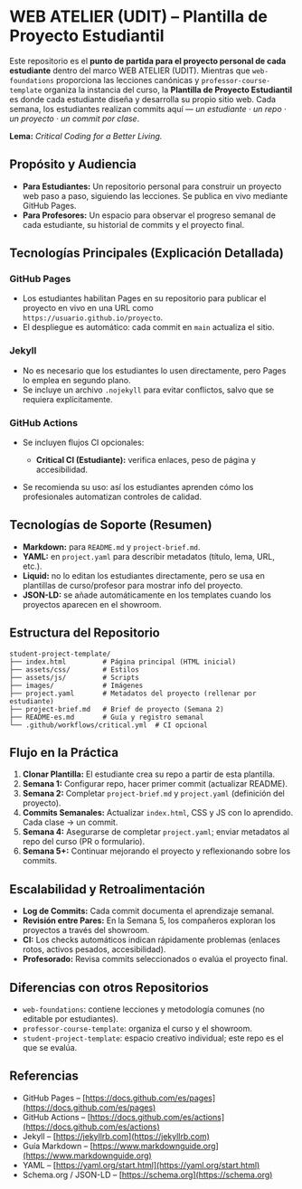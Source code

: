 # WEB ATELIER (UDIT) – Plantilla de Proyecto Estudiantil

Este repositorio es el **punto de partida para el proyecto personal de cada estudiante** dentro del marco WEB ATELIER (UDIT). Mientras que `web-foundations` proporciona las lecciones canónicas y `professor-course-template` organiza la instancia del curso, la **Plantilla de Proyecto Estudiantil** es donde cada estudiante diseña y desarrolla su propio sitio web. Cada semana, los estudiantes realizan commits aquí — _un estudiante · un repo · un proyecto · un commit por clase_.

**Lema:** _Critical Coding for a Better Living._

## Propósito y Audiencia

- **Para Estudiantes:** Un repositorio personal para construir un proyecto web paso a paso, siguiendo las lecciones. Se publica en vivo mediante GitHub Pages.
- **Para Profesores:** Un espacio para observar el progreso semanal de cada estudiante, su historial de commits y el proyecto final.

## Tecnologías Principales (Explicación Detallada)

### GitHub Pages

- Los estudiantes habilitan Pages en su repositorio para publicar el proyecto en vivo en una URL como `https://usuario.github.io/proyecto`.
- El despliegue es automático: cada commit en `main` actualiza el sitio.

### Jekyll

- No es necesario que los estudiantes lo usen directamente, pero Pages lo emplea en segundo plano.
- Se incluye un archivo `.nojekyll` para evitar conflictos, salvo que se requiera explícitamente.

### GitHub Actions

- Se incluyen flujos CI opcionales:

  - **Critical CI (Estudiante):** verifica enlaces, peso de página y accesibilidad.

- Se recomienda su uso: así los estudiantes aprenden cómo los profesionales automatizan controles de calidad.

## Tecnologías de Soporte (Resumen)

- **Markdown:** para `README.md` y `project-brief.md`.
- **YAML:** en `project.yaml` para describir metadatos (título, lema, URL, etc.).
- **Liquid:** no lo editan los estudiantes directamente, pero se usa en plantillas de curso/profesor para mostrar info del proyecto.
- **JSON-LD:** se añade automáticamente en los templates cuando los proyectos aparecen en el showroom.

## Estructura del Repositorio

```plaintext
student-project-template/
├── index.html         # Página principal (HTML inicial)
├── assets/css/        # Estilos
├── assets/js/         # Scripts
├── images/            # Imágenes
├── project.yaml       # Metadatos del proyecto (rellenar por estudiante)
├── project-brief.md   # Brief de proyecto (Semana 2)
├── README-es.md       # Guía y registro semanal
└── .github/workflows/critical.yml  # CI opcional
```

## Flujo en la Práctica

1. **Clonar Plantilla:** El estudiante crea su repo a partir de esta plantilla.
2. **Semana 1:** Configurar repo, hacer primer commit (actualizar README).
3. **Semana 2:** Completar `project-brief.md` y `project.yaml` (definición del proyecto).
4. **Commits Semanales:** Actualizar `index.html`, CSS y JS con lo aprendido. Cada clase → un commit.
5. **Semana 4:** Asegurarse de completar `project.yaml`; enviar metadatos al repo del curso (PR o formulario).
6. **Semana 5+:** Continuar mejorando el proyecto y reflexionando sobre los commits.

## Escalabilidad y Retroalimentación

- **Log de Commits:** Cada commit documenta el aprendizaje semanal.
- **Revisión entre Pares:** En la Semana 5, los compañeros exploran los proyectos a través del showroom.
- **CI:** Los checks automáticos indican rápidamente problemas (enlaces rotos, activos pesados, accesibilidad).
- **Profesorado:** Revisa commits seleccionados o evalúa el proyecto final.

## Diferencias con otros Repositorios

- `web-foundations`: contiene lecciones y metodología comunes (no editable por estudiantes).
- `professor-course-template`: organiza el curso y el showroom.
- `student-project-template`: espacio creativo individual; este repo es el que se evalúa.

## Referencias

- GitHub Pages – [https://docs.github.com/es/pages](https://docs.github.com/es/pages)
- GitHub Actions – [https://docs.github.com/es/actions](https://docs.github.com/es/actions)
- Jekyll – [https://jekyllrb.com](https://jekyllrb.com)
- Guía Markdown – [https://www.markdownguide.org](https://www.markdownguide.org)
- YAML – [https://yaml.org/start.html](https://yaml.org/start.html)
- Schema.org / JSON-LD – [https://schema.org](https://schema.org)
